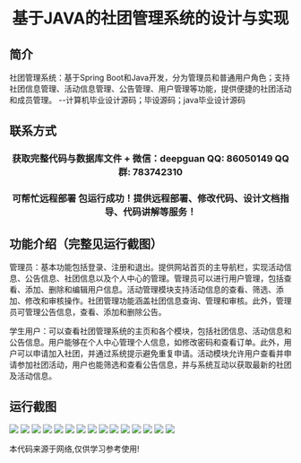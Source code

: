 <p><h1 align="center">基于JAVA的社团管理系统的设计与实现</h1></p>

## 简介
社团管理系统：基于Spring Boot和Java开发，分为管理员和普通用户角色；支持社团信息管理、活动信息管理、公告管理、用户管理等功能，提供便捷的社团活动和成员管理。    --计算机毕业设计源码；毕设源码；java毕业设计源码


## 联系方式
<p><h3 align="center">获取完整代码与数据库文件 + 微信：deepguan QQ: 86050149 QQ群: 783742310</h3></p>
<p><h3 align="center">可帮忙远程部署 包运行成功！提供远程部署、修改代码、设计文档指导、代码讲解等服务！</h3></p>

## 功能介绍（完整见运行截图）
管理员：基本功能包括登录、注册和退出。提供网站首页的主导航栏，实现活动信息、公告信息、社团信息以及个人中心的管理。管理员可以进行用户管理，包括查看、添加、删除和编辑用户信息。活动管理模块支持活动信息的查看、筛选、添加、修改和审核操作。社团管理功能涵盖社团信息查询、管理和审核。此外，管理员可管理公告信息，查看、添加和删除公告。

学生用户：可以查看社团管理系统的主页和各个模块，包括社团信息、活动信息和公告信息。用户能够在个人中心管理个人信息，如修改密码和查看订单。此外，用户可以申请加入社团，并通过系统提示避免重复申请。活动模块允许用户查看并申请参加社团活动，用户也能筛选和查看公告信息，并与系统互动以获取最新的社团及活动信息。


## 运行截图
![](https://bs-1329754181.cos.ap-shanghai.myqcloud.com/spring/ClubManagementSystemDesignAndImplementation/img/001.jpg)
![](https://bs-1329754181.cos.ap-shanghai.myqcloud.com/spring/ClubManagementSystemDesignAndImplementation/img/002.jpg)
![](https://bs-1329754181.cos.ap-shanghai.myqcloud.com/spring/ClubManagementSystemDesignAndImplementation/img/003.jpg)
![](https://bs-1329754181.cos.ap-shanghai.myqcloud.com/spring/ClubManagementSystemDesignAndImplementation/img/004.jpg)
![](https://bs-1329754181.cos.ap-shanghai.myqcloud.com/spring/ClubManagementSystemDesignAndImplementation/img/005.jpg)
![](https://bs-1329754181.cos.ap-shanghai.myqcloud.com/spring/ClubManagementSystemDesignAndImplementation/img/006.jpg)
![](https://bs-1329754181.cos.ap-shanghai.myqcloud.com/spring/ClubManagementSystemDesignAndImplementation/img/007.jpg)
![](https://bs-1329754181.cos.ap-shanghai.myqcloud.com/spring/ClubManagementSystemDesignAndImplementation/img/008.jpg)
![](https://bs-1329754181.cos.ap-shanghai.myqcloud.com/spring/ClubManagementSystemDesignAndImplementation/img/009.jpg)
![](https://bs-1329754181.cos.ap-shanghai.myqcloud.com/spring/ClubManagementSystemDesignAndImplementation/img/010.jpg)
![](https://bs-1329754181.cos.ap-shanghai.myqcloud.com/spring/ClubManagementSystemDesignAndImplementation/img/011.jpg)
![](https://bs-1329754181.cos.ap-shanghai.myqcloud.com/spring/ClubManagementSystemDesignAndImplementation/img/012.jpg)
![](https://bs-1329754181.cos.ap-shanghai.myqcloud.com/spring/ClubManagementSystemDesignAndImplementation/img/013.jpg)
![](https://bs-1329754181.cos.ap-shanghai.myqcloud.com/spring/ClubManagementSystemDesignAndImplementation/img/014.jpg)
![](https://bs-1329754181.cos.ap-shanghai.myqcloud.com/spring/ClubManagementSystemDesignAndImplementation/img/015.jpg)

<p>本代码来源于网络,仅供学习参考使用!</p>
